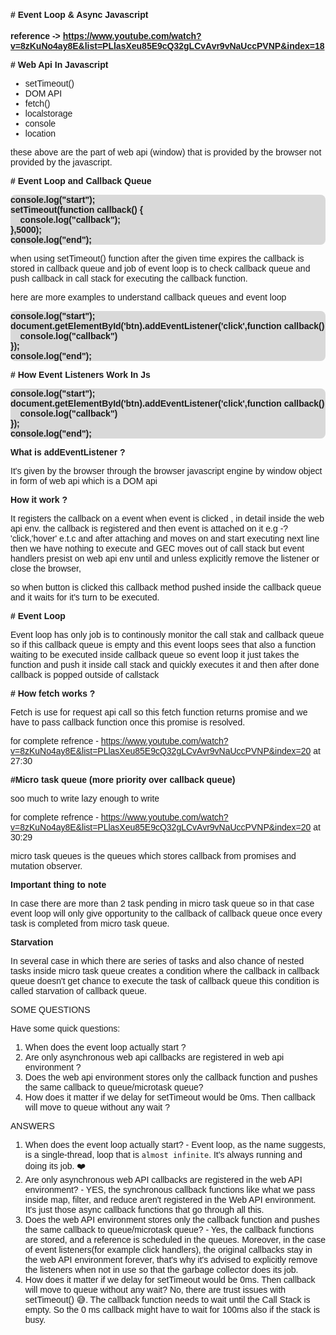 <!-- styles -->

<style>
    * {
        font-family:sans-serif;
    }
    .highlight-normal {
        padding-inline:15px;
        padding-block:6px;
        background-color:#d9d;
       border-radius:3px;
        font-weight:700;
    }
    .highlight-em {
         padding-inline:10px;
        background-color:#cdfab6;
        border-radius:3px;
        font-weight:700;
    }
    .sub-heading {
        font-size:0.8rem
    }

    .code-example {
        font-weight:700;
         background-color:#d9d9d9; border-radius:8px;
    }

    .nothing {
        padding:10px;
    }
</style>

#### # Event Loop & Async Javascript

**reference -> https://www.youtube.com/watch?v=8zKuNo4ay8E&list=PLlasXeu85E9cQ32gLCvAvr9vNaUccPVNP&index=18**

<!-- <span class="highlight-normal sub-heading">Things to cover</span> -->

**# Web Api In Javascript**

- setTimeout()
- DOM API
- fetch()
- localstorage
- console
- location

these above are the part of web api (window) that is provided by the browser not provided by the javascript.

**# Event Loop and Callback Queue**

<pre class="code-example">
console.log("start");
setTimeout(function callback() {
    console.log("callback");
},5000);
console.log("end");
</pre>

when using setTimeout() function after the given time expires the callback is stored in callback queue and job of event loop is to check callback queue and push callback in call stack for executing the callback function.

here are more examples to understand callback queues and event loop

<pre class="code-example">
console.log("start");
document.getElementById('btn).addEventListener('click',function callback() {
    console.log("callback")
});
console.log("end");
</pre>

**# How Event Listeners Work In Js**

<pre class="code-example">
console.log("start");
document.getElementById('btn).addEventListener('click',function callback() {
    console.log("callback")
});
console.log("end");
</pre>

**What is addEventListener ?**

It's given by the browser through the browser javascript engine by window object in form of web api which is a DOM api

**How it work ?**

It registers the callback on a event when event is clicked , in detail inside the web api env. the callback is registered and then event is attached on it e.g -? 'click,'hover' e.t.c and after attaching and moves on and start executing next line then we have nothing to execute and GEC moves out of call stack but event handlers presist on web api env until and unless explicitly remove the listener or close the browser,

so when button is clicked this callback method pushed inside the callback queue and it waits for it's turn to be executed.

**# Event Loop**

Event loop has only job is to continously monitor the call stak and callback queue so if this callback queue is empty and this event loops sees that also a function waiting to be executed inside callback queue so event loop it just takes the function and push it inside call stack and quickly executes it and then after done callback is popped outside of callstack

**# How fetch works ?**

Fetch is use for request api call so this fetch function returns promise and we have to pass callback function once this promise is resolved.

for complete refrence - https://www.youtube.com/watch?v=8zKuNo4ay8E&list=PLlasXeu85E9cQ32gLCvAvr9vNaUccPVNP&index=20 at 27:30

**#Micro task queue (more priority over callback queue)**

soo much to write lazy enough to write

for complete refrence - https://www.youtube.com/watch?v=8zKuNo4ay8E&list=PLlasXeu85E9cQ32gLCvAvr9vNaUccPVNP&index=20 at 30:29


micro task queues is the queues which stores callback from promises and mutation observer.

**Important thing to note**

In case there are more than 2 task pending in micro task queue so in that case event loop will only give opportunity to the callback of callback queue once every task is completed from micro task queue.

**Starvation**

In several case in which there are series of tasks and also chance of nested tasks inside micro task queue creates a condition where the callback in callback queue doesn't get chance to execute the task of callback queue this condition is called starvation of callback queue.



SOME QUESTIONS

Have some quick questions: 
1) When does the event loop actually start ? 
2) Are only asynchronous web api callbacks are registered in web api environment ? 
3) Does the web api environment stores only the callback function and pushes the same callback to queue/microtask queue? 
4) How does it matter if we delay for setTimeout would be 0ms. Then callback will move to queue without any wait ?

ANSWERS

1. When does the event loop actually start? - Event loop, as the name suggests, is a single-thread, loop that is `almost infinite`. It's always running and doing its job. ❤️
2.  Are only asynchronous web API callbacks are registered in the web API environment? - YES, the synchronous callback functions like what we pass inside map, filter, and reduce aren't registered in the Web API environment. It's just those async callback functions that go through all this.
3. Does the web API environment stores only the callback function and pushes the same callback to queue/microtask queue? - Yes, the callback functions are stored, and a reference is scheduled in the queues. Moreover, in the case of event listeners(for example click handlers), the original callbacks stay in the web API environment forever, that's why it's advised to explicitly remove the listeners when not in use so that the garbage collector does its job.
4. How does it matter if we delay for setTimeout would be 0ms. Then callback will move to queue without any wait? 
No, there are trust issues with setTimeout() 😅. The callback function needs to wait until the Call Stack is empty. So the 0 ms callback might have to wait for 100ms also if the stack is busy.